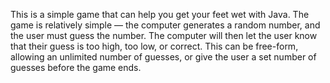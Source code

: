 This is a simple game that can help you get your feet wet with Java. The game is relatively simple — the computer generates a random number, and the user must guess the number. The computer will then let the user know that their guess is too high, too low, or correct. This can be free-form, allowing an unlimited number of guesses, or give the user a set number of guesses before the game ends.